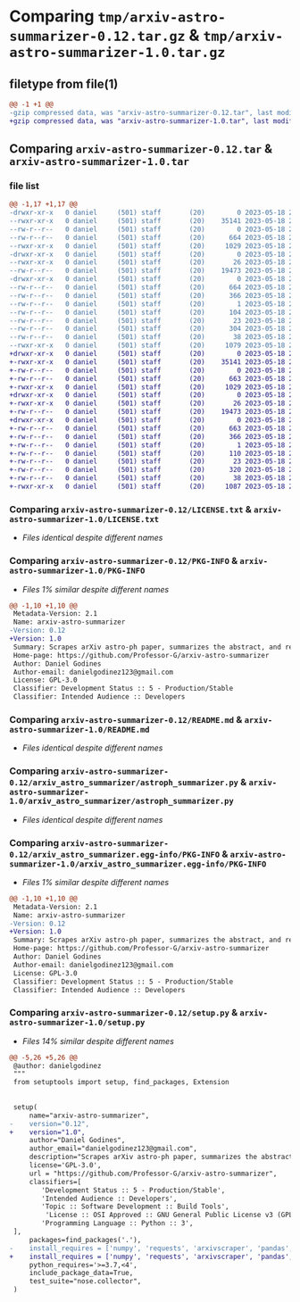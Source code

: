 # Comparing `tmp/arxiv-astro-summarizer-0.12.tar.gz` & `tmp/arxiv-astro-summarizer-1.0.tar.gz`

## filetype from file(1)

```diff
@@ -1 +1 @@
-gzip compressed data, was "arxiv-astro-summarizer-0.12.tar", last modified: Thu May 18 22:07:01 2023, max compression
+gzip compressed data, was "arxiv-astro-summarizer-1.0.tar", last modified: Thu May 18 23:01:54 2023, max compression
```

## Comparing `arxiv-astro-summarizer-0.12.tar` & `arxiv-astro-summarizer-1.0.tar`

### file list

```diff
@@ -1,17 +1,17 @@
-drwxr-xr-x   0 daniel     (501) staff       (20)        0 2023-05-18 22:07:00.998601 arxiv-astro-summarizer-0.12/
--rwxr-xr-x   0 daniel     (501) staff       (20)    35141 2023-05-18 22:04:20.000000 arxiv-astro-summarizer-0.12/LICENSE.txt
--rw-r--r--   0 daniel     (501) staff       (20)        0 2023-05-18 22:04:20.000000 arxiv-astro-summarizer-0.12/MANIFEST.in
--rw-r--r--   0 daniel     (501) staff       (20)      664 2023-05-18 22:07:00.998325 arxiv-astro-summarizer-0.12/PKG-INFO
--rwxr-xr-x   0 daniel     (501) staff       (20)     1029 2023-05-18 22:04:20.000000 arxiv-astro-summarizer-0.12/README.md
-drwxr-xr-x   0 daniel     (501) staff       (20)        0 2023-05-18 22:07:00.995323 arxiv-astro-summarizer-0.12/arxiv_astro_summarizer/
--rwxr-xr-x   0 daniel     (501) staff       (20)       26 2023-05-18 22:04:20.000000 arxiv-astro-summarizer-0.12/arxiv_astro_summarizer/__init__.py
--rw-r--r--   0 daniel     (501) staff       (20)    19473 2023-05-18 22:04:20.000000 arxiv-astro-summarizer-0.12/arxiv_astro_summarizer/astroph_summarizer.py
-drwxr-xr-x   0 daniel     (501) staff       (20)        0 2023-05-18 22:07:00.997871 arxiv-astro-summarizer-0.12/arxiv_astro_summarizer.egg-info/
--rw-r--r--   0 daniel     (501) staff       (20)      664 2023-05-18 22:07:00.000000 arxiv-astro-summarizer-0.12/arxiv_astro_summarizer.egg-info/PKG-INFO
--rw-r--r--   0 daniel     (501) staff       (20)      366 2023-05-18 22:07:00.000000 arxiv-astro-summarizer-0.12/arxiv_astro_summarizer.egg-info/SOURCES.txt
--rw-r--r--   0 daniel     (501) staff       (20)        1 2023-05-18 22:07:00.000000 arxiv-astro-summarizer-0.12/arxiv_astro_summarizer.egg-info/dependency_links.txt
--rw-r--r--   0 daniel     (501) staff       (20)      104 2023-05-18 22:07:00.000000 arxiv-astro-summarizer-0.12/arxiv_astro_summarizer.egg-info/requires.txt
--rw-r--r--   0 daniel     (501) staff       (20)       23 2023-05-18 22:07:00.000000 arxiv-astro-summarizer-0.12/arxiv_astro_summarizer.egg-info/top_level.txt
--rw-r--r--   0 daniel     (501) staff       (20)      304 2023-05-18 22:04:20.000000 arxiv-astro-summarizer-0.12/pyproject.toml
--rw-r--r--   0 daniel     (501) staff       (20)       38 2023-05-18 22:07:00.998685 arxiv-astro-summarizer-0.12/setup.cfg
--rwxr-xr-x   0 daniel     (501) staff       (20)     1079 2023-05-18 22:04:37.000000 arxiv-astro-summarizer-0.12/setup.py
+drwxr-xr-x   0 daniel     (501) staff       (20)        0 2023-05-18 23:01:54.789044 arxiv-astro-summarizer-1.0/
+-rwxr-xr-x   0 daniel     (501) staff       (20)    35141 2023-05-18 22:04:20.000000 arxiv-astro-summarizer-1.0/LICENSE.txt
+-rw-r--r--   0 daniel     (501) staff       (20)        0 2023-05-18 22:04:20.000000 arxiv-astro-summarizer-1.0/MANIFEST.in
+-rw-r--r--   0 daniel     (501) staff       (20)      663 2023-05-18 23:01:54.788773 arxiv-astro-summarizer-1.0/PKG-INFO
+-rwxr-xr-x   0 daniel     (501) staff       (20)     1029 2023-05-18 22:04:20.000000 arxiv-astro-summarizer-1.0/README.md
+drwxr-xr-x   0 daniel     (501) staff       (20)        0 2023-05-18 23:01:54.786685 arxiv-astro-summarizer-1.0/arxiv_astro_summarizer/
+-rwxr-xr-x   0 daniel     (501) staff       (20)       26 2023-05-18 22:04:20.000000 arxiv-astro-summarizer-1.0/arxiv_astro_summarizer/__init__.py
+-rw-r--r--   0 daniel     (501) staff       (20)    19473 2023-05-18 22:04:20.000000 arxiv-astro-summarizer-1.0/arxiv_astro_summarizer/astroph_summarizer.py
+drwxr-xr-x   0 daniel     (501) staff       (20)        0 2023-05-18 23:01:54.788283 arxiv-astro-summarizer-1.0/arxiv_astro_summarizer.egg-info/
+-rw-r--r--   0 daniel     (501) staff       (20)      663 2023-05-18 23:01:54.000000 arxiv-astro-summarizer-1.0/arxiv_astro_summarizer.egg-info/PKG-INFO
+-rw-r--r--   0 daniel     (501) staff       (20)      366 2023-05-18 23:01:54.000000 arxiv-astro-summarizer-1.0/arxiv_astro_summarizer.egg-info/SOURCES.txt
+-rw-r--r--   0 daniel     (501) staff       (20)        1 2023-05-18 23:01:54.000000 arxiv-astro-summarizer-1.0/arxiv_astro_summarizer.egg-info/dependency_links.txt
+-rw-r--r--   0 daniel     (501) staff       (20)      110 2023-05-18 23:01:54.000000 arxiv-astro-summarizer-1.0/arxiv_astro_summarizer.egg-info/requires.txt
+-rw-r--r--   0 daniel     (501) staff       (20)       23 2023-05-18 23:01:54.000000 arxiv-astro-summarizer-1.0/arxiv_astro_summarizer.egg-info/top_level.txt
+-rw-r--r--   0 daniel     (501) staff       (20)      320 2023-05-18 22:35:31.000000 arxiv-astro-summarizer-1.0/pyproject.toml
+-rw-r--r--   0 daniel     (501) staff       (20)       38 2023-05-18 23:01:54.789130 arxiv-astro-summarizer-1.0/setup.cfg
+-rwxr-xr-x   0 daniel     (501) staff       (20)     1087 2023-05-18 22:59:09.000000 arxiv-astro-summarizer-1.0/setup.py
```

### Comparing `arxiv-astro-summarizer-0.12/LICENSE.txt` & `arxiv-astro-summarizer-1.0/LICENSE.txt`

 * *Files identical despite different names*

### Comparing `arxiv-astro-summarizer-0.12/PKG-INFO` & `arxiv-astro-summarizer-1.0/PKG-INFO`

 * *Files 1% similar despite different names*

```diff
@@ -1,10 +1,10 @@
 Metadata-Version: 2.1
 Name: arxiv-astro-summarizer
-Version: 0.12
+Version: 1.0
 Summary: Scrapes arXiv astro-ph paper, summarizes the abstract, and returns relavant papers according to a user input.
 Home-page: https://github.com/Professor-G/arxiv-astro-summarizer
 Author: Daniel Godines
 Author-email: danielgodinez123@gmail.com
 License: GPL-3.0
 Classifier: Development Status :: 5 - Production/Stable
 Classifier: Intended Audience :: Developers
```

### Comparing `arxiv-astro-summarizer-0.12/README.md` & `arxiv-astro-summarizer-1.0/README.md`

 * *Files identical despite different names*

### Comparing `arxiv-astro-summarizer-0.12/arxiv_astro_summarizer/astroph_summarizer.py` & `arxiv-astro-summarizer-1.0/arxiv_astro_summarizer/astroph_summarizer.py`

 * *Files identical despite different names*

### Comparing `arxiv-astro-summarizer-0.12/arxiv_astro_summarizer.egg-info/PKG-INFO` & `arxiv-astro-summarizer-1.0/arxiv_astro_summarizer.egg-info/PKG-INFO`

 * *Files 1% similar despite different names*

```diff
@@ -1,10 +1,10 @@
 Metadata-Version: 2.1
 Name: arxiv-astro-summarizer
-Version: 0.12
+Version: 1.0
 Summary: Scrapes arXiv astro-ph paper, summarizes the abstract, and returns relavant papers according to a user input.
 Home-page: https://github.com/Professor-G/arxiv-astro-summarizer
 Author: Daniel Godines
 Author-email: danielgodinez123@gmail.com
 License: GPL-3.0
 Classifier: Development Status :: 5 - Production/Stable
 Classifier: Intended Audience :: Developers
```

### Comparing `arxiv-astro-summarizer-0.12/setup.py` & `arxiv-astro-summarizer-1.0/setup.py`

 * *Files 14% similar despite different names*

```diff
@@ -5,26 +5,26 @@
 @author: danielgodinez
 """
 from setuptools import setup, find_packages, Extension
 
 
 setup(
     name="arxiv-astro-summarizer",
-    version="0.12",
+    version="1.0",
     author="Daniel Godines",
     author_email="danielgodinez123@gmail.com",
     description="Scrapes arXiv astro-ph paper, summarizes the abstract, and returns relavant papers according to a user input.",
     license='GPL-3.0',
     url = "https://github.com/Professor-G/arxiv-astro-summarizer",
     classifiers=[
 		'Development Status :: 5 - Production/Stable',
 		'Intended Audience :: Developers',
 		'Topic :: Software Development :: Build Tools',
         'License :: OSI Approved :: GNU General Public License v3 (GPLv3)',
 		'Programming Language :: Python :: 3',	   
 ],
     packages=find_packages('.'),
-    install_requires = ['numpy', 'requests', 'arxivscraper', 'pandas', 'PyPDF2', 'transformers', 'scikit-learn', 'nltk', 'textract', 'datefinder', 'tensorflow'],
+    install_requires = ['numpy', 'requests', 'arxivscraper', 'pandas', 'PyPDF2', 'transformers', 'scikit-learn', 'nltk', 'textract', 'datefinder', 'tensorflow', 'torch'],
     python_requires='>=3.7,<4',
     include_package_data=True,
     test_suite="nose.collector",
 )
```

